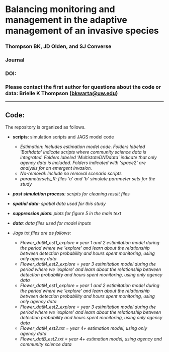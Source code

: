 # Balancing monitoring and management in the adaptive management of an invasive species

### Thompson BK, JD Olden, and SJ Converse

### Journal

### DOI: 

### Please contact the first author for questions about the code or data: Brielle K Thompson (bkwarta@uw.edu)

__________________________________________________________________________________________________________________________________________

## Code: 

The repository is organized as follows. 

* **scripts**: simulation scripts and JAGS model code
  + <em>Estimation<em>: Includes estimation model code. Folders labeled 'Bothdata' indicate scripts where community science data is integrated. Folders labeled 'MultistateDNDdata' indicate that only agency data is included. Folders indicated with 'space2' are analysis for an emergent invasion.
  + <em>No-removal<em>: Include no removal scenario scripts
  + parametersets_R: files 'a' and 'b' simulate parameter sets for the study

* **post simulation process**: scripts for cleaning result files
* **spatial data**: spatial data used for this study
* **suppression plots**: plots for figure 5 in the main text
* **data**: data files used for model inputs

* Jags txt files are as follows:
  + Flower_datM_est1_explore = year 1 and 2 estimitation model during the period where we 'explore' and learn about the relationship between detection probability and hours spent monitoring, using only agency data
  + Flower_datM_est2_explore = year 3 estimitation model during the period where we 'explore' and learn about the relationship between detection probability and hours spent monitoring, using only agency data
  + Flower_datM_est1_explore = year 1 and 2 estimitation model during the period where we 'explore' and learn about the relationship between detection probability and hours spent monitoring, using only agency data
  + Flower_datM_est2_explore = year 3 estimitation model during the period where we 'explore' and learn about the relationship between detection probability and hours spent monitoring, using only agency data
  + Flower_datM_est2.txt = year 4+ estimation model, using only agency data
  + Flower_datB_est2.txt = year 4+ estimation model, using agency and community science data
